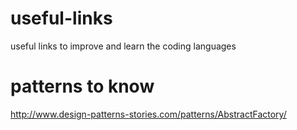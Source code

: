 # useful-links
useful links to improve and learn the coding languages

# patterns to know
http://www.design-patterns-stories.com/patterns/AbstractFactory/
